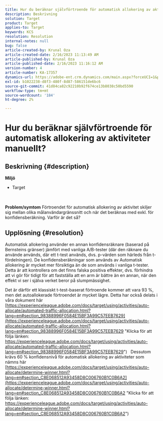 ```yaml
---
title: Hur du beräknar självförtroende för automatisk allokering av aktiviteter manuellt?
description: Beskrivning
solution: Target
product: Target
applies-to: Target
keywords: KCS
resolution: Resolution
internal-notes: null
bug: false
article-created-by: Krunal Oza
article-created-date: 2/16/2023 11:13:49 AM
article-published-by: Krunal Oza
article-published-date: 2/16/2023 11:16:12 AM
version-number: 4
article-number: KA-17357
dynamics-url: https://adobe-ent.crm.dynamics.com/main.aspx?forceUCI=1&pagetype=entityrecord&etn=knowledgearticle&id=de4027f9-eaad-ed11-aad1-6045bd006793
exl-id: b1022238-d8f3-480f-8d87-586151de6bc6
source-git-commit: 41d84ca82c92210b92f674ce13b8038c50bd5590
workflow-type: tm+mt
source-wordcount: '184'
ht-degree: 2%

---
```


# Hur du beräknar självförtroende för automatisk allokering av aktiviteter manuellt?

## Beskrivning {#description}

<b>Miljö</b>
- Target

<br> <br><b>Problem/symtom</b>
Förtroendet för automatisk allokering av aktivitet skiljer sig mellan olika målanvändargränssnitt och när det beräknas med exkl. för konfidensberäkning. Varför är det så?


## Upplösning {#resolution}


Automatisk allokering använder en annan konfidensräknare (baserad på Bernsteins gränser) jämfört med vanliga A/B-tester (där den räknare du använde används, där ett t-test används, dvs. p-värden som härleds från t-fördelningen).
De konfidensberäkningar som används av Automatisk allokering är mycket mer försiktiga än de som används i vanliga t-tester. Detta är att kontrollera om det finns falska positiva effekter, dvs. förhindra att vi gör för tidigt för att fastställa att en arm är bättre än en annan, när den effekt vi ser i själva verket beror på slumpmässighet.

Det är därför ett klassiskt t-test-baserat förtroende kommer att vara 93 %, men det autoallokerade förtroendet är mycket lägre. Detta har också delats i våra dokument här  [https://experienceleague.adobe.com/docs/target/using/activities/auto-allocate/automated-traffic-allocation.html?lang=en#section_98388996F0584E15BF3A99C57EEB7629](https://experienceleague.adobe.com/docs/target/using/activities/auto-allocate/automated-traffic-allocation.html?lang=en#section_98388996F0584E15BF3A99C57EEB7629 "Klicka för att följa länken: https://experienceleague.adobe.com/docs/target/using/activities/auto-allocate/automated-traffic-allocation.html?lang=en#section_98388996F0584E15BF3A99C57EEB7629")
 
Dessutom krävs 60 % konfidensnivå för automatisk allokering av aktiviteter som nämns här  [https://experienceleague.adobe.com/docs/target/using/activities/auto-allocate/determine-winner.html?lang=en#section_C8E068512A93458D8C006760B1C0B6A2](https://experienceleague.adobe.com/docs/target/using/activities/auto-allocate/determine-winner.html?lang=en#section_C8E068512A93458D8C006760B1C0B6A2 "Klicka för att följa länken: https://experienceleague.adobe.com/docs/target/using/activities/auto-allocate/determine-winner.html?lang=en#section_C8E068512A93458D8C006760B1C0B6A2")
<br>
